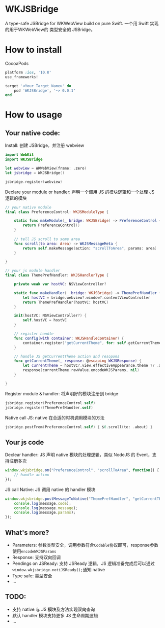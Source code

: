 # WKJSBridge

A type-safe JSBridge for WKWebView build on pure Swift.
一个用 Swift 实现的用于WKWebView的 类型安全的 JSBridge。

# How to install

CocoaPods

```rb
platform :ios, '10.0'
use_frameworks!

target '<Your Target Name>' do
    pod 'WKJSBridge', '~> 0.0.1'
end
```

# How to usage

## Your native code:

Install:
创建 JSBridge，并注册 webview

```swift
import WebKit
import WKJSBridge

let webview = WKWebView(frame: .zero)
let jsbridge = WKJSBridge()

jsbridge.register(webview)
```

Declare your module or handler:
声明一个调用 JS 的模块逻辑和一个处理 JS 逻辑的模块

```swift
// your native module
final class PreferenceControl: WKJSModuleType {

    static func makeModule(_ bridge: WKJSBridge) -> PreferenceControl {
        return PreferenceControl()
    }
    
    // tell JS scroll to some area
    func scroll(to area: Area) -> WKJSMessageMeta {
        return self.makeMessage(action: "scrollToArea", params: area)
    }

}

// your js module handler
final class ThemePrefHandler: WKJSHandlerType {

    private weak var hostVC: NSViewController?

    static func makeHandler(_ bridge: WKJSBridge) -> ThemePrefHandler {
        let hostVC = bridge.webview?.window?.contentViewController
        return ThemePrefHandler(hostVC: hostVC)
    }

    init(hostVC: NSViewController?) {
        self.hostVC = hostVC
    }

    // register handle
    func config(with container: WKJSHandleContainer) {
        container.register("getCurrentTheme", for: self.getCurrentTheme)
    }

    // handle JS getCurrentTheme action and resopons
    func getCurrentTheme(_ response: @escaping WKJSResponse) {
        let currentTheme = hostVC?.view.effectiveAppearance.theme ?? .aqua
        response(currentTheme.rawValue.encodeWKJSParams, nil)
    }

}
```

Register module & handler:
将声明好的模块注册到 bridge

```swift
jsbridge.register(PreferenceControl.self)
jsbridge.register(ThemePrefHandler.self)
```

Native call JS:
native 在合适的时机调用模块的方法

```swift
jsbridge.postFrom(PreferenceControl.self) { $0.scroll(to: .about) }
```
## Your js code

Declear handler:
JS 声明 native 模块的处理逻辑，类似 NodeJS 的 Event，支持注册多次

```js
window.wkjsbridge.on("PreferenceControl", "scrollToArea", function() {
    // handle action
});
```

JS call Native:
JS 调用 native 的 handler 模块

```js
window.wkjsbridge.postMessageToNative("ThemePrefHandler", "getCurrentTheme", function(message) {
    console.log(message.code);
    console.log(message.message);
    console.log(message.params);
});
```

## What's more?

* Parameters: 参数类型安全，调用参数符合`Codable`协议即可，response参数使用`encodeWKJSParams`
* Response: 支持双向回调
* Pendings on JSReady: 支持 JSReady 逻辑，JS 逻辑准备完成后可以通过`window.wkjsbridge.notiJSReady();`通知 native
* Type safe: 类型安全
* ...

## TODO:

* 支持 native 与 JS 模块及方法实现双向查询
* 默认 handler 模块支持更多 JS 生命周期逻辑
* ...

